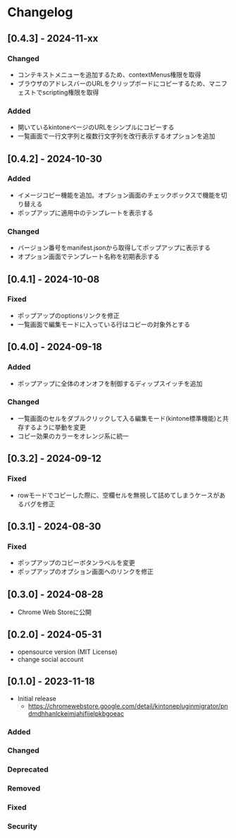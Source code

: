 # Changelog

## [0.4.3] - 2024-11-xx
### Changed
- コンテキストメニューを追加するため、contextMenus権限を取得
- ブラウザのアドレスバーのURLをクリップボードにコピーするため、マニフェストでscripting権限を取得

### Added
- 開いているkintoneページのURLをシンプルにコピーする
- 一覧画面で一行文字列と複数行文字列を改行表示するオプションを追加

## [0.4.2] - 2024-10-30
### Added
- イメージコピー機能を追加。オプション画面のチェックボックスで機能を切り替える
- ポップアップに適用中のテンプレートを表示する

### Changed
- バージョン番号をmanifest.jsonから取得してポップアップに表示する
- オプション画面でテンプレート名称を初期表示する

## [0.4.1] - 2024-10-08
### Fixed
- ポップアップのoptionsリンクを修正
- 一覧画面で編集モードに入っている行はコピーの対象外とする

## [0.4.0] - 2024-09-18
### Added
- ポップアップに全体のオンオフを制御するディップスイッチを追加

### Changed
- 一覧画面のセルをダブルクリックして入る編集モード(kintone標準機能)と共存するように挙動を変更
- コピー効果のカラーをオレンジ系に統一

## [0.3.2] - 2024-09-12
### Fixed
- rowモードでコピーした際に、空欄セルを無視して詰めてしまうケースがあるバグを修正

## [0.3.1] - 2024-08-30
### Fixed
- ポップアップのコピーボタンラベルを変更
- ポップアップのオプション画面へのリンクを修正

## [0.3.0] - 2024-08-28
- Chrome Web Storeに公開

## [0.2.0] - 2024-05-31
- opensource version (MIT License)
- change social account

## [0.1.0] - 2023-11-18
- Initial release
    - https://chromewebstore.google.com/detail/kintonepluginmigrator/pndmdhhanlckeimjahjfijelpkbgoeac
  
### Added
### Changed
### Deprecated
### Removed
### Fixed
### Security
